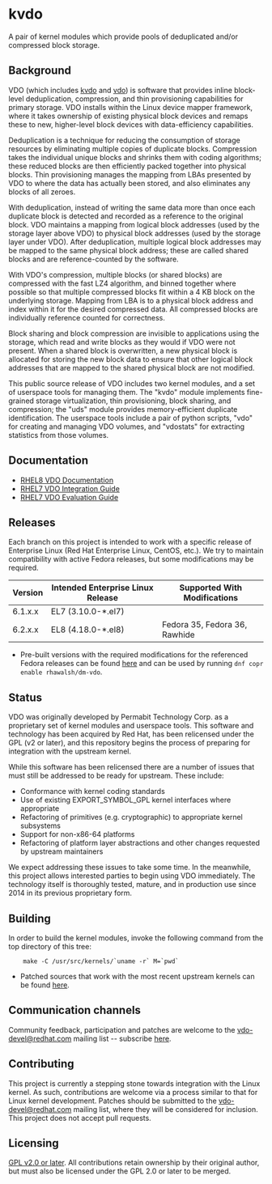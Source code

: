 # kvdo

A pair of kernel modules which provide pools of deduplicated and/or compressed
block storage.

## Background

VDO (which includes [kvdo](https://github.com/dm-vdo/kvdo) and
[vdo](https://github.com/dm-vdo/vdo)) is software that provides inline
block-level deduplication, compression, and thin provisioning capabilities for
primary storage. VDO installs within the Linux device mapper framework, where
it takes ownership of existing physical block devices and remaps these to new,
higher-level block devices with data-efficiency capabilities.

Deduplication is a technique for reducing the consumption of storage resources
by eliminating multiple copies of duplicate blocks. Compression takes the
individual unique blocks and shrinks them with coding algorithms; these reduced
blocks are then efficiently packed together into physical blocks.  Thin
provisioning manages the mapping from LBAs presented by VDO to where the data
has actually been stored, and also eliminates any blocks of all zeroes.

With deduplication, instead of writing the same data more than once each
duplicate block is detected and recorded as a reference to the original
block. VDO maintains a mapping from logical block addresses (used by the
storage layer above VDO) to physical block addresses (used by the storage layer
under VDO). After deduplication, multiple logical block addresses may be mapped
to the same physical block address; these are called shared blocks and are
reference-counted by the software.

With VDO's compression, multiple blocks (or shared blocks) are compressed with
the fast LZ4 algorithm, and binned together where possible so that multiple
compressed blocks fit within a 4 KB block on the underlying storage.  Mapping
from LBA is to a physical block address and index within it for the desired
compressed data.  All compressed blocks are individually reference counted for
correctness.

Block sharing and block compression are invisible to applications using the
storage, which read and write blocks as they would if VDO were not
present. When a shared block is overwritten, a new physical block is allocated
for storing the new block data to ensure that other logical block addresses
that are mapped to the shared physical block are not modified.

This public source release of VDO includes two kernel modules, and a set of
userspace tools for managing them. The "kvdo" module implements fine-grained
storage virtualization, thin provisioning, block sharing, and compression; the
"uds" module provides memory-efficient duplicate identification. The userspace
tools include a pair of python scripts, "vdo" for creating and managing VDO
volumes, and "vdostats" for extracting statistics from those volumes.

## Documentation

- [RHEL8 VDO Documentation](https://access.redhat.com/documentation/en-us/red_hat_enterprise_linux/8/html/deduplicating_and_compressing_storage/index)
- [RHEL7 VDO Integration Guide](https://access.redhat.com/documentation/en-us/red_hat_enterprise_linux/7/html/storage_administration_guide/vdo-integration)
- [RHEL7 VDO Evaluation Guide](https://access.redhat.com/documentation/en-us/red_hat_enterprise_linux/7/html/storage_administration_guide/vdo-evaluation)

## Releases

Each branch on this project is intended to work with a specific release of
Enterprise Linux (Red Hat Enterprise Linux, CentOS, etc.). We try to maintain
compatibility with active Fedora releases, but some modifications may be
required.

Version | Intended Enterprise Linux Release | Supported With Modifications
------- | --------------------------------- | -------------------------------
6.1.x.x | EL7 (3.10.0-*.el7) |
6.2.x.x | EL8 (4.18.0-*.el8) | Fedora 35, Fedora 36, Rawhide
* Pre-built versions with the required modifications for the referenced Fedora
  releases can be found
  [here](https://copr.fedorainfracloud.org/coprs/rhawalsh/dm-vdo) and can be
  used by running `dnf copr enable rhawalsh/dm-vdo`.

## Status

VDO was originally developed by Permabit Technology Corp. as a proprietary set
of kernel modules and userspace tools. This software and technology has been
acquired by Red Hat, has been relicensed under the GPL (v2 or later), and this
repository begins the process of preparing for integration with the upstream
kernel.

While this software has been relicensed there are a number of issues that must
still be addressed to be ready for upstream.  These include:

- Conformance with kernel coding standards
- Use of existing EXPORT_SYMBOL_GPL kernel interfaces where appropriate
- Refactoring of primitives (e.g. cryptographic) to appropriate kernel
  subsystems
- Support for non-x86-64 platforms
- Refactoring of platform layer abstractions and other changes requested by
  upstream maintainers

We expect addressing these issues to take some time. In the meanwhile, this
project allows interested parties to begin using VDO immediately. The
technology itself is thoroughly tested, mature, and in production use since
2014 in its previous proprietary form.

## Building

In order to build the kernel modules, invoke the following command
from the top directory of this tree:

        make -C /usr/src/kernels/`uname -r` M=`pwd`

* Patched sources that work with the most recent upstream kernels can be found
  [here](https://github.com/rhawalsh/kvdo).

## Communication channels

Community feedback, participation and patches are welcome to the
vdo-devel@redhat.com mailing list -- subscribe
[here](https://www.redhat.com/mailman/listinfo/vdo-devel).

## Contributing

This project is currently a stepping stone towards integration with the Linux
kernel. As such, contributions are welcome via a process similar to that for
Linux kernel development. Patches should be submitted to the
vdo-devel@redhat.com mailing list, where they will be considered for
inclusion. This project does not accept pull requests.

## Licensing

[GPL v2.0 or later](https://www.gnu.org/licenses/old-licenses/gpl-2.0.en.html).
All contributions retain ownership by their original author, but must also
be licensed under the GPL 2.0 or later to be merged.

